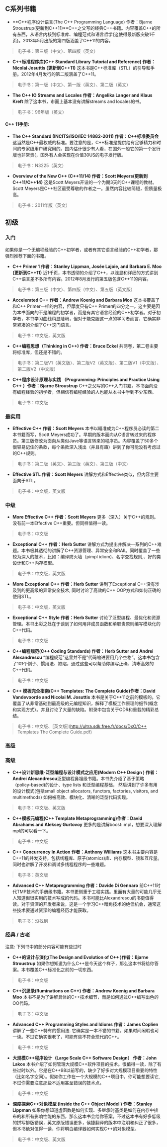 ## C系列书籍

- **C++程序设计语言(The C++ Programming Language) 作者：Bjarne Stroustrup(更新到C++11)**C++之父写的经典C++书籍。内容覆盖C++的所有东西，从语言内核到标准库、编程范式和语言哲学(这使得最新版突破1千页)。2013年5月出版的第四版涵盖了C++11的内容。

> 电子书：第三版（中文）、第四版（英文）

- **C++标准程序库(C++ Standard Library Tutorial and Reference) 作者：Nicolai Josuttis (更新到C++11)** 这本书是C++标准库（STL）的引导和手册。2012年4月发行的第二版涵盖了C++11。

> 电子书：第一版（中文）、第一版（英文）、第二版（英文）

- **The C++ IO Streams and Locales 作者：Angelika Langer and Klaus Kreft** 除了这本书，市面上基本没有讲解streams and locales的书。

> 电子书：96年版（英文）

#### C++ 11手册:

- **The C++ Standard (INCITS/ISO/IEC 14882-2011) 作者：C++标准委员会** 这当然是C++最权威的标准。要注意的是，C++标准是提供给有足够精力和时间的专家级用户研究用的。国内估计很少有人看，在国外一般它的第一个发行版也非常贵(，国外有人会买现在价值30US的电子发行版。

> 电子书：N3225（英文）

- **Overview of the New C++ (C++11/14) 作者：Scott Meyers(更新到C++11/C++14)** 这是Scott Meyers开设的一个为期3天的C++课程的教材。Scott Meyers是C++社区最受尊敬的作者之一。虽然内容比较简短，但质量极高。

> 电子书：2011年版（英文）

## 初级

### 入门

如果你是一个无编程经验的C++初学者，或者有其它语言经验的C++初学者，那强烈推荐下面的书籍。

- **C++ Primer 1 作者：Stanley Lippman, Josée Lajoie, and Barbara E. Moo (更新到C++11)** 近1千页，本书透彻的介绍了C++，以浅显和详细的方式讲到C++语言差不多所有内容。2012年8月发行的第五版包含C++11的内容。

> 电子书：第三版（中文）、第四版（中文）、第五版（英文版）

- **Accelerated C++ 作者：Andrew Koenig and Barbara Moo** 这本书覆盖了和C++ Primer一样的内容，但厚度只有C++ Primer的四分之一。这主要是因为本书面向的不是编程的初学者，而是有其它语言经验的C++初学者。对于初学者，本书学习曲线稍显陡峭，但对于能克服这一点的学习者而言，它确实非常紧凑的介绍了C++这门语言。

> 电子书：中文版，英文版

- **C++编程思想（Thinking in C++) 作者：Bruce Eckel** 共两卷，第二卷主要将标准库，但还是不错的。

> 电子书：第二版V1（英文版）、第二版V2（英文版）、第二版V1（中文版）、第二版V2（中文版）

- **C++程序设计原理与实践 （Programming: Principles and Practice Using C++ ）作者：Bjarne Stroustrup** C++之父写的C++入门书籍。本书面向没有编程经验的初学者，但相信有编程经验的人也能从本书中学到不少东西。

> 电子书：中文版

### 最实用

- **Effective C++ 作者：Scott Meyers** 本书以瞄准成为C++程序员必读的第二本书籍而写，Scott Meyers成功了。早期的版本面向从C语言转过来的程序员。第三版修改为面向从类似Jave等语言转来的程序员。内容覆盖了50多个很容易记住的条款，每个条款深入浅出（并且有趣）讲到了你可能没有考虑过的C++规则。

> 电子书：第二版（英文）、第三版（英文）、第三版（中文)

- **Effective STL 作者：Scott Meyers** 讲解方式和Effective类似，但内容主要面向于STL。

> 电子书：中文版，英文版

### 中级

- **More Effective C++ 作者：Scott Meyers** 更多（深入）关于C++的规则。没有前一本Effective C++重要。但同样值得一读。

> 电子书：中文版

- **Exceptional C++ 作者：Herb Sutter** 讲解方式为提出并解决一系列的C++难题。本书极其透彻的讲解了C++资源管理、异常安全和RAII。同时覆盖了一些较为深入的技术，比如：编译防火墙（pimpl idiom)、名字查找规则,、好的类设计和C++内存模型。

> 电子书：中文版，英文版

- **More Exceptional C++ 作者：Herb Sutter** 讲到了Exceptional C++没有涉及到的更高级的异常安全技术, 同时讨论了高效的C++ OOP方式和如何正确的使用STL。

> 电子书：中文版，英文版

- **Exceptional C++ Style 作者：Herb Sutter** 讨论了泛型编程、最优化和资源管理。本书出彩之处在于谈到了如何用非成员函数和单职责原则编写模块化的C++代码。

> 电子书：中文版

- **C++编程规范(C++ Coding Standards) 作者：Herb Sutter and Andrei Alexandrescu** “编程规范”这里并不是”代码缩进要用几个空格”。这本书包含了101个例子、惯用法、缺陷，通过这些可以帮助你编写正确、清晰高效的C++代码。

> 电子书：中文版

- **C++ 模板完全指南(C++ Templates: The Complete Guide)作者：David Vandevoorde and Nicolai M. Josuttis** 本书是关于C++11之前的模板的。它覆盖了从非常基础到最高级的元编程知识，解释了模板工作原理的细节(概念和实现方式）。并且讨论了大量的缺陷。附录中包含关于ODR和重载的精彩总结。

> 电子书：中文版、[英文版](http://ultra.sdk.free.fr/docs/DxO/C++ Templates The Complete Guide.pdf)

### 高级

### 高级

- **C++设计新思维-泛型编程与设计模式之应用(Modern C++ Design ) 作者：Andrei Alexandrescu**泛型编程鼻祖级书籍。本书先介绍了基于策略（policy-based)的设计、type lists 和泛型编程基础， 然后讲到了许多有用的设计模式(包括small object allocators, functors, factories, visitors, and multimethods) 如何被高效、模块化、清晰的泛型代码实现。

> 电子书：中文版、英文版

- **C++模板元编程(C++ Template Metaprogramming)作者：David Abrahams and Aleksey Gurtovoy** 更多的是讲解boost::mpl，想要深入理解mpl的可以看一下。

> 电子书：中文版

- **C++ Concurrency In Action 作者：Anthony Williams** 这本书主要内容是C++11的并发支持，包括线程库、原子(atomics)库、内存模型、锁和互斥量。同时也讲解了开发和调试多线程程序的一些难题。

> 电子书：英文版

- **Advanced C++ Metaprogramming 作者：Davide Di Gennaro** 前C++11时代TMP技术的手册级书籍。本书更侧重于工程实践。里面有大量的可能几乎无人知道但很实用的技术写成的代码。本书可能比Alexandrescu的书更值得读。对于资深的开发者来说，这是一个学习C++暗角技术的绝佳机会，通常这些技术要通过资深的编程经历才能获取。

> 电子书：没找到

### 经典 / 古老

注意: 下列书中的部分内容可能有些过时

- **C++的设计与演化(The Design and Evolution of C++ )作者：Bjarne Stroustrup** 如果你想知道为什么C++是今天这个样子，那么这本书将给你答案。本书覆盖C++标准化之前的一切东西。

> 电子书：中文版

- **C++沉思录(Ruminations on C++) 作者：Andrew Koenig and Barbara Moo** 本书不是为了讲解具体的C++技术细节，而是如何通过C++编写出色的OO代码。

> 电子书：中文版

- **Advanced C++ Programming Styles and Idioms 作者：James Coplien** 讲解了一些C++特有的惯用法. 它确实是一本不错的书籍，如果时间闲暇也可一读。不过它确实很老了，可能有些不符合现代的C++。

> 电子书：中文版

- **大规模C++程序设计（Large Scale C++ Software Design） 作者：John Lakos** 本书介绍了如何管理大规模C++软件项目的技术。很值得一读，除了有些过时以外。它是在C++98以前写的，缺少了好多对大规模项目重要的特性（比如名字空间）。假如你工作在一个大规模的C++项目中，你可能想要读它, 不过你需要注意那些不适用甚至错误的技术点。

> 电子书：中文版

- **深度探索C++对象模型 (Inside the C++ Object Model ) 作者：Stanley Lippman** 如果你想知道虚函数是如何实现、多继承时基类是如何在内存中排布的和所有影响性能的东西，那么这本书会给你答案。不过这本书有好多低级的拼写排版错误，英文原版错误更多，侯捷翻译的版本中注明和纠正了很多，但本书绝对值得一读，你将明白编译器如何实现C++的对象模型。

> 电子书：中文版、英文版